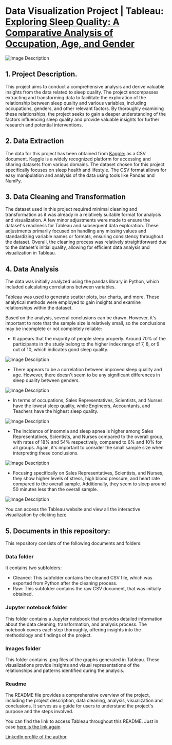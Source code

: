 # Data Visualization Project | Tableau: [Exploring Sleep Quality: A Comparative Analysis of Occupation, Age, and Gender](https://public.tableau.com/app/profile/david.nunez2187/viz/quality_sleep_David_2/Story1?publish=yes)

![Image Description](/Users/david/Desktop/IronHack/Projects/Data_visualization/images/Sleep101.jpg)



## 1. Project Description.

This project aims to conduct a comprehensive analysis and derive valuable insights from the data related to sleep quality. The project encompasses extracting and transforming data to facilitate the exploration of the relationship between sleep quality and various variables, including occupations, genders, and other relevant factors. By thoroughly examining these relationships, the project seeks to gain a deeper understanding of the factors influencing sleep quality and provide valuable insights for further research and potential interventions.


## 2. Data Extraction

The data for this project has been obtained from [Kaggle:](https://www.kaggle.com/datasets/uom190346a/sleep-health-and-lifestyle-dataset) as a CSV document. Kaggle is a widely recognized platform for accessing and sharing datasets from various domains. The dataset chosen for this project specifically focuses on sleep health and lifestyle. The CSV format allows for easy manipulation and analysis of the data using tools like Pandas and NumPy.


## 3. Data Cleaning and Transformation

The dataset used in this project required minimal cleaning and transformation as it was already in a relatively suitable format for analysis and visualization. A few minor adjustments were made to ensure the dataset's readiness for Tableau and subsequent data exploration. These adjustments primarily focused on handling any missing values and standardizing variable names or formats, ensuring consistency throughout the dataset. Overall, the cleaning process was relatively straightforward due to the dataset's initial quality, allowing for efficient data analysis and visualization in Tableau.


## 4. Data Analysis

The data was initially analyzed using the pandas library in Python, which included calculating correlations between variables.

Tableau was used to generate scatter plots, bar charts, and more. These analytical methods were employed to gain insights and examine relationships within the dataset.

Based on the analysis, several conclusions can be drawn. However, it's important to note that the sample size is relatively small, so the conclusions may be incomplete or not completely reliable:

- It appears that the majority of people sleep properly. Around 70% of the participants in the study belong to the higher index range of 7, 8, or 9 out of 10, which indicates good sleep quality.

![Image Description](/Users/david/Desktop/IronHack/Projects/Data_visualization/images/Circles.png)

- There appears to be a correlation between improved sleep quality and age. However, there doesn't seem to be any significant differences in sleep quality between genders.

![Image Description](/Users/david/Desktop/IronHack/Projects/Data_visualization/images/Area.png)

- In terms of occupations, Sales Representatives, Scientists, and Nurses have the lowest sleep quality, while Engineers, Accountants, and Teachers have the highest sleep quality.

![Image Description](/Users/david/Desktop/IronHack/Projects/Data_visualization/images/Bars.png)

- The incidence of insomnia and sleep apnea is higher among Sales Representatives, Scientists, and Nurses compared to the overall group, with rates of 18% and 54% respectively, compared to 6% and 10% for all groups. Again, it's important to consider the small sample size when interpreting these conclusions.

![Image Description](/Users/david/Desktop/IronHack/Projects/Data_visualization/images/Pie_chart.png)

- Focusing specifically on Sales Representatives, Scientists, and Nurses, they show higher levels of stress, high blood pressure, and heart rate compared to the overall sample. Additionally, they seem to sleep around 50 minutes less than the overall sample.

![Image Description](/Users/david/Desktop/IronHack/Projects/Data_visualization/images/groups.png)

You can access the Tableau website and view all the interactive visualization by clicking [here](https://public.tableau.com/app/profile/david.nunez2187/viz/quality_sleep_David_2/Story1?publish=yes)



## 5. Documents in this repository:

This repository consists of the following documents and folders:

### Data folder
It contains two subfolders:
- Cleaned: This subfolder contains the cleaned CSV file, which was exported from Python after the cleaning process.
- Raw: This subfolder contains the raw CSV document, that was initially obtained.

### Jupyter notebook folder
This folder contains a Jupyter notebook that provides detailed information about the data cleaning, transformation, and analysis process. The notebook covers each step thoroughly, offering insights into the methodology and findings of the project.

### Images folder
This folder contains .png files of the graphs generated in Tableau. These visualizations provide insights and visual representations of the relationships and patterns identified during the analysis.

### Readme
The README file provides a comprehensive overview of the project, including the project description, data cleaning, analysis, visualization and conclusions. It serves as a guide for users to understand the project's purpose and the steps involved.

You can find the link to access Tableau throughout this README. Just in case [here is the link again](https://public.tableau.com/app/profile/david.nunez2187/viz/quality_sleep_David_2/Story1?publish=yes)



[LinkedIn profile of the author](https://www.linkedin.com/in/david-n%C3%BA%C3%B1ez-pastrana-595ba684/)















